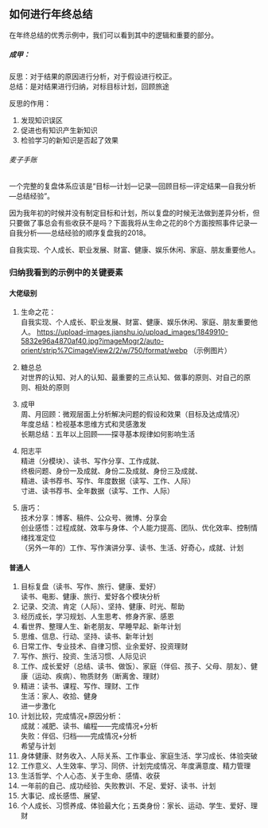 ## 如何进行年终总结

在年终总结的优秀示例中，我们可以看到其中的逻辑和重要的部分。

##### 成甲：  
反思：对于结果的原因进行分析，对于假设进行校正。  
总结：是对结果进行归纳，对标目标计划，回顾旅途

反思的作用：  
1. 发现知识误区
2. 促进也有知识产生新知识
3. 检验学习的新知识是否起了效果


###### 麦子手账

一个完整的复盘体系应该是“目标—计划—记录—回顾目标—评定结果—自我分析—总结经验”。

因为我年初的时候并没有制定目标和计划，所以复盘的时候无法做到差异分析，但只要做了事总会有些收获不是吗？下面我将从生命之花的8个方面按照事件记录—自我分析——总结经验的顺序复盘我的2018。

自我实现、个人成长、职业发展、财富、健康、娱乐休闲、家庭、朋友重要他人。














### 归纳我看到的示例中的关键要素

#### 大佬级别

1. 生命之花：  
自我实现、个人成长、职业发展、财富、健康、娱乐休闲、家庭、朋友重要他人。
https://upload-images.jianshu.io/upload_images/1849910-5832e96a4870af40.jpg?imageMogr2/auto-orient/strip%7CimageView2/2/w/750/format/webp （示例图片）

2. 糖总总  
对世界的认知、对人的认知、最重要的三点认知、做事的原则、对自己的原则、相处的原则  
3. 成甲  
周、月回顾：微观层面上分析解决问题的假设和效果（目标及达成情况）  
年度总结：检视基本思维方式和灵感激发  
长期总结：五年以上回顾——探寻基本规律如何影响生活

4. 阳志平  
精进（分模块）、读书、写作分享、工作成就、  
终极问题、身份一及成就、身份二及成就、身份三及成就、  
精进、读书荐书、写作、年度数据（读写、工作、人际）  
寸进、读书荐书、全年数据（读写、工作、人际）

5. 唐巧：  
技术分享：博客、稿件、公众号、微博、分享会  
创业感悟：过程成就、效率与身体、个人能力提高、团队、优化效率、控制情绪找准定位  
（另外一年的）工作、写作演讲分享、读书、生活、好奇心，成就、计划

#### 普通人

1. 目标复盘（读书、写作、旅行、健康、爱好）  
读书、电影、健康、旅行、爱好各个模块分析
2. 记录、交流、肯定（人际）、坚持、健康、时光、帮助
3. 经历成长，学习规划、人生思考、修身齐家、感恩
4. 看世界、整理人生、新老朋友、早睡早起、新年计划
5. 思维、信息、行动、坚持、读书、新年计划
6. 日常工作、专业技术、自律习惯、业余爱好、投资理财
7. 写作、旅行、投资、生活习惯、人际见识
8. 工作、成长爱好（总结、读书、做饭）、家庭（伴侣、孩子、父母、朋友）、健康（运动、疾病）、物质财务（断离舍、理财）
9. 精进：读书、课程、写作、理财、工作  
生活：家人、收拾、健身  
进一步激化
10. 计划比较，完成情况+原因分析：  
成就：减肥、读书、编程——完成情况+分析  
失败：伴侣、归档——完成情况+分析  
希望与计划  
11. 身体健康、财务收入、人际关系、工作事业、家庭生活、学习成长、体验突破
12. 工作意义、人生效率、学习、同侪、计划完成情况、年度满意度、精力管理
13. 生活哲学、个人心态、关于生命、感情、收获
14. 一年前的自己、成功经验、失败教训、不足、爱好、读书、计划
15. 大事记、成长感悟、展望、
16. 个人成长、习惯养成、体验最大化；五类身份：家长、运动、学生、爱好、理财
